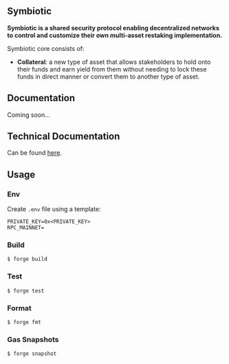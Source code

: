 ## Symbiotic

**Symbiotic is a shared security protocol enabling decentralized networks to control and customize their own multi-asset restaking implementation.**

Symbiotic core consists of:

- **Collateral**: a new type of asset that allows stakeholders to hold onto their funds and earn yield from them without needing to lock these funds in direct manner or convert them to another type of asset.

## Documentation

Coming soon...

## Technical Documentation

Can be found [here](https://github.com/symbioticfi/core/tree/main/specs).

## Usage

### Env

Create `.env` file using a template:

```
PRIVATE_KEY=0x<PRIVATE_KEY>
RPC_MAINNET=
```

### Build

```shell
$ forge build
```

### Test

```shell
$ forge test
```

### Format

```shell
$ forge fmt
```

### Gas Snapshots

```shell
$ forge snapshot
```
